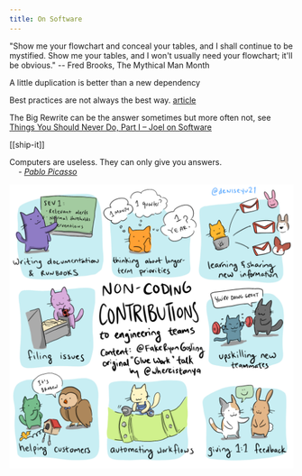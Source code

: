 ```yaml
---
title: On Software
---
```


"Show me your flowchart and conceal your tables, and I shall continue to be mystified. Show me your tables, and I won't usually need your flowchart; it'll be obvious." -- Fred Brooks, The Mythical Man Month

A little duplication is better than a new dependency 

Best practices are not always the best way. [article](https://stackoverflow.blog/2021/12/22/best-practices-can-slow-your-application-down/)


The Big Rewrite can be the answer sometimes but more often not, see [Things You Should Never Do, Part I – Joel on Software](https://www.joelonsoftware.com/2000/04/06/things-you-should-never-do-part-i/)


[[ship-it]]

Computers are useless. They can only give you answers.  
    _- [Pablo Picasso](https://en.wikipedia.org/wiki/Picasso)_


![](/assets/static/img/non-coding-contributions.png)

